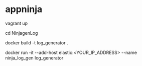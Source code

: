 # appninja

vagrant up

cd NinjagenLog

docker build -t log_generator .

docker run -it --add-host elastic:<YOUR_IP_ADDRESS> --name ninja_log_gen log_generator
